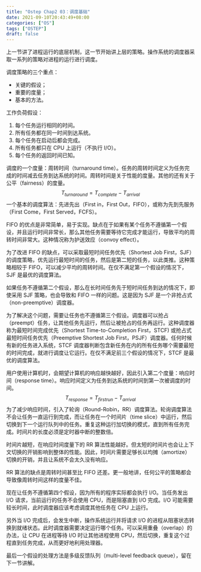 ```yaml
---
title: "Ostep Chap2 03：调度基础"
date: 2021-09-10T20:43:49+08:00
categories: ["OS"]
tags: ["OSTEP"]
draft: false
---
```


上一节讲了进程运行的底层机制，这一节开始讲上层的策略。操作系统的调度器采取一系列的策略对进程的运行进行调度。

调度策略的三个重点：

- 关键的假设；
- 重要的度量；
- 基本的方法。

工作负荷假设：

1. 每个任务运行相同的时间。
2. 所有任务都在同一时间到达系统。
3. 每个任务在启动后都会完成。
4. 所有任务都只在 CPU 上运行（不执行 I/O）。
5. 每个任务的返回时间已知。

调度的一个度量：周转时间（turnaround time）。任务的周转时间定义为任务完成的时间减去任务到达系统的时间。周转时间是关于性能的度量。其他的还有关于公平（fairness）的度量。
$$
T_{turnaround} = T_{complete} - T_{arrival}
$$
一个基本的调度算法：先进先出（First in，First Out，FIFO），或称为先到先服务（First Come，First Served，FCFS）。

FIFO 的优点是非常简单，易于实现。缺点在于如果有某个任务不遵循第一个假设，并且运行时间非常长，那么其他任务需要等待它完成才能运行，导致平均的周转时间非常大。这种情况称为护送效应（convoy effect）。

为了改进 FIFO 的缺点，可以采取最短时间任务优先（Shortest Job First，SJF）的调度策略，优先运行最短时间的任务，然后是第二短的任务，以此类推。这种策略相较于 FIFO，可以减少平均的周转时间。在仅不满足第一个假设的情况下，SJF 是最优的调度算法。

如果任务不遵循第二个假设，那么在长时间任务先于短时间任务到达的情况下，即使采用 SJF 策略，也会导致和 FIFO 一样的问题。这是因为 SJF 是一个非抢占式（non-preemptive）调度器。

为了解决这个问题，需要让任务也不遵循第三个假设。调度器可以抢占（preempt）任务，让其他任务先运行，然后让被抢占的任务再运行。这种调度器称为最短时间完成优先（Shortest Time-to-Completion First，STCF) 或抢占式最短时间任务优先（Preemptive Shortest Job First，PSJF）调度器。任何时候有新的任务进入系统，STCF 调度器判断包含新任务在内的所有任务哪个需要最短的时间完成，就进行调度让它运行。在仅不满足前三个假设的情况下，STCF 是最优的调度算法。

用户使用计算机时，会期望计算机的响应越快越好，因此引入第二个度量：响应时间（response time）。响应时间定义为任务到达系统的时间到第一次被调度的时间。
$$
T_{response} = T_{firstrun} - T_{arrival}
$$
为了减少响应时间，引入了轮询（Round-Robin，RR）调度算法。轮询调度算法不会让任务一直运行到完成，而让任务在一个时间片（time slice）中运行，然后切换到下一个运行队列中的任务。重复这种运行加切换的模式，直到所有任务完成。时间片的长度必须是定时器中断的整数倍。

时间片越短，在响应时间度量下的 RR 算法性能越好。但太短的时间片也会让上下文切换的开销影响到整体的性能。因此，时间片需要足够长以均摊（amortize）切换的开销，并且让系统不会太久没有响应。

RR 算法的缺点是周转时间甚至比 FIFO 还差。更一般地讲，任何公平的策略都会导致像周转时间这样的度量不佳。

现在让任务不遵循第四个假设，因为所有的程序实际都会执行 I/O。当任务发出 I/O 请求，当前运行的任务不会使用 CPU，而是阻塞直到 I/O 完成。I/O 可能需要较长时间，此时调度器应该考虑调度其他任务在 CPU 上运行。

另外当 I/O 完成后，会发生中断，操作系统运行并将请求 I/O 的进程从阻塞状态转换到就绪状态。此时调度器需要决定运行哪个任务。可以采用重叠（overlap）的办法，让 CPU 在进程等待 I/O 时让其他进程使用 CPU，然后切换，重复这个过程直到任务完成，从而更好地利用处理器。

最后一个假设的处理方法是多级反馈队列（multi-level feedback queue），留在下一节讲解。
